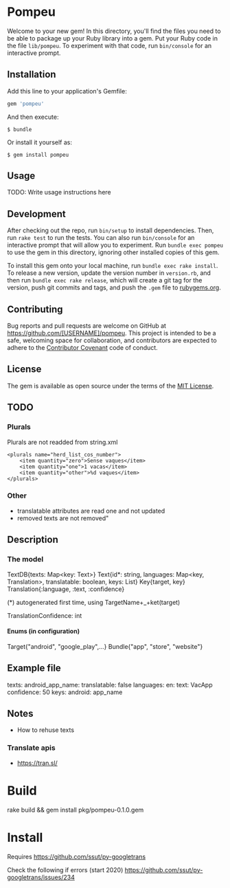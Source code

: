 # Pompeu

Welcome to your new gem! In this directory, you'll find the files you need to be able to package up your Ruby library into a gem. Put your Ruby code in the file `lib/pompeu`. To experiment with that code, run `bin/console` for an interactive prompt.

## Installation

Add this line to your application's Gemfile:

```ruby
gem 'pompeu'
```

And then execute:

    $ bundle

Or install it yourself as:

    $ gem install pompeu

## Usage

TODO: Write usage instructions here

## Development

After checking out the repo, run `bin/setup` to install dependencies. Then, run `rake test` to run the tests. You can also run `bin/console` for an interactive prompt that will allow you to experiment. Run `bundle exec pompeu` to use the gem in this directory, ignoring other installed copies of this gem.

To install this gem onto your local machine, run `bundle exec rake install`. To release a new version, update the version number in `version.rb`, and then run `bundle exec rake release`, which will create a git tag for the version, push git commits and tags, and push the `.gem` file to [rubygems.org](https://rubygems.org).

## Contributing

Bug reports and pull requests are welcome on GitHub at https://github.com/[USERNAME]/pompeu. This project is intended to be a safe, welcoming space for collaboration, and contributors are expected to adhere to the [Contributor Covenant](http://contributor-covenant.org) code of conduct.


## License

The gem is available as open source under the terms of the [MIT License](http://opensource.org/licenses/MIT).

## TODO

### Plurals
Plurals are not readded from string.xml
```
<plurals name="herd_list_cos_number">
    <item quantity="zero">Sense vaques</item>
    <item quantity="one">1 vacas</item>
    <item quantity="other">%d vaques</item>
</plurals>
```

### Other

- translatable attributes are read one and not updated
- removed texts are not removed"

## Description

### The model
TextDB{texts: Map<key: Text>}
Text{id*: string, languages: Map<key, Translation>, translatable: boolean, keys: List<Key>}
Key{target, key}
Translation{:language, :text, :confidence}

(*) autogenerated first time, using TargetName+_+ket(target)

TranslationConfidence: int

#### Enums (in configuration)
Target{"android", "google_play",...}
Bundle{"app", "store", "website"}

## Example file
texts:
  android_app_name:
    translatable: false
    languages:
      en:
        text: VacApp
        confidence: 50
    keys:
      android: app_name



## Notes
- How to rehuse texts

### Translate apis
- https://tran.sl/

# Build
rake build && gem install pkg/pompeu-0.1.0.gem

# Install
Requires
https://github.com/ssut/py-googletrans

Check the following if errors (start 2020) 
https://github.com/ssut/py-googletrans/issues/234



